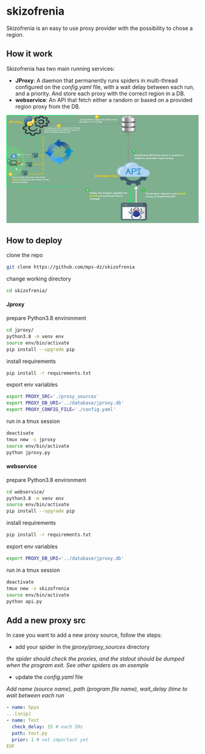 # skizofrenia
Skizofrenia is an easy to use proxy provider with the possibility to chose a region.
## How it work
Skizofrenia has two main running services:

- **JProxy**: A daemon that permanently runs spiders in multi-thread configured on the *config.yaml* file, with a wait delay between each run, and a priority. And store each proxy with the correct region in a DB.
- **webservice**: An API that fetch either a random or based on a provided region proxy from the DB.

![](Skizofrenia.png?raw=true)

## How to deploy
clone the repo
```bash
git clone https://github.com/mps-dz/skizofrenia
```
change working directory
```bash
cd skizofrenia/
```
#### Jproxy
prepare Python3.8 environment
```bash
cd jproxy/
python3.8 -m venv env
source env/bin/activate
pip install --upgrade pip
```
install requirements
```bash
pip install -r requirements.txt
```
export env variables
```bash
export PROXY_SRC='./proxy_sources'
export PROXY_DB_URI='../database/jproxy.db'
export PROXY_CONFIG_FILE='./config.yaml'
```
run in a tmux session
```bash
deactivate
tmux new -s jproxy
source env/bin/activate
python jproxy.py
```
#### webservice
prepare Python3.8 environment
```bash
cd webservice/
python3.8 -m venv env
source env/bin/activate
pip install --upgrade pip
```
install requirements
```bash
pip install -r requirements.txt
```
export env variables
```bash
export PROXY_DB_URI='../database/jproxy.db'
```
run in a tmux session
```bash
deactivate
tmux new -s skizofrenia
source env/bin/activate
python api.py
```
## Add a new proxy src
In case you want to add a new proxy source, follow the steps:

- add your spider in the *jproxy/proxy_sources* directory

*the spider should check the proxies, and the stdout should be dumped when the program exit. See other spiders as an exemple*

- update the *config.yaml* file

*Add name (source name), path (program file name), wait_delay (time to wait between each run*
```yaml
- name: Spys
...[snip]
- name: Test
  check_delay: 15 # each 50s
  path: test.py
  prior: 1 # not important yet
EOF
```